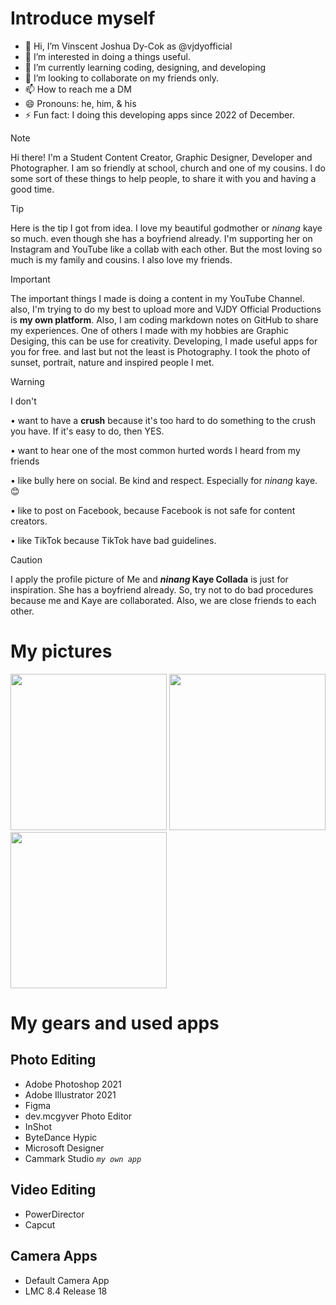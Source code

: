 # Introduce myself

- 👋 Hi, I’m Vinscent Joshua Dy-Cok as @vjdyofficial
- 👀 I’m interested in doing a things useful.
- 🌱 I’m currently learning coding, designing, and developing
- 💞️ I’m looking to collaborate on my friends only.
- 📫 How to reach me a DM
- 😄 Pronouns: he, him, & his
- ⚡ Fun fact: I doing this developing apps since 2022 of December.

> [!NOTE]
Hi there! I'm a Student Content Creator, Graphic Designer, Developer and Photographer. I am so friendly at school, church and one of my cousins. I do some sort of these things to help people, to share it with you and having a good time.

> [!TIP]
Here is the tip I got from idea. I love my beautiful godmother or _ninang_ kaye so much. even though she has a boyfriend already. I'm supporting her on Instagram and YouTube like a collab with each other. But the most loving so much is my family and cousins. I also love my friends.

> [!IMPORTANT]
The important things I made is doing a content in my YouTube Channel. also, I'm trying to do my best to upload more and VJDY Official Productions is **my own platform**. Also, I am coding markdown notes on GitHub to share my experiences. One of others I made with my hobbies are Graphic Desiging, this can be use for creativity. Developing, I made useful apps for you for free. and last but not the least is Photography. I took the photo of sunset, portrait, nature and inspired people I met.

> [!WARNING]
> I don't
> 
> • want to have a **crush** because it's too hard to do something to the crush you have. If it's easy to do, then YES.
> 
> • want to hear one of the most common hurted words I heard from my friends
>
> • like bully here on social. Be kind and respect. Especially for _ninang_ kaye. 😊
>
> • like to post on Facebook, because Facebook is not safe for content creators.
>
> • like TikTok because TikTok have bad guidelines.

> [!CAUTION]
> I apply the profile picture of Me and **_ninang_ Kaye Collada** is just for inspiration. She has a boyfriend already. So, try not to do bad procedures because me and Kaye are collaborated. Also, we are close friends to each other.

# My pictures
<img width="250px" src="https://github.com/vjdyofficial/vjdyofficial/assets/136038916/0362f923-397d-4d93-85e2-e7690905d5f3">
<img width="250px" src="https://github.com/vjdyofficial/vjdyofficial/assets/136038916/d61fdab3-9ab0-426a-a010-fe0257872fa6">
<img width="250px" src="https://github.com/vjdyofficial/vjdyofficial/assets/136038916/5c79253f-6877-4650-9d30-a0f08f9c4f8a">

# My gears and used apps
## Photo Editing
- Adobe Photoshop 2021
- Adobe Illustrator 2021
- Figma
- dev.mcgyver Photo Editor
- InShot
- ByteDance Hypic
- Microsoft Designer
- Cammark Studio _`my own app`_

## Video Editing
- PowerDirector
- Capcut

## Camera Apps
- Default Camera App
- LMC 8.4 Release 18


<!---
vjdyofficial/vjdyofficial is a ✨ special ✨ repository because its `README.md` (this file) appears on your GitHub profile.
You can click the Preview link to take a look at your changes.
--->



